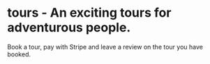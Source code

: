 # tours - An exciting tours for adventurous people.
Book a tour, pay with Stripe and leave a review on the tour you have booked.
